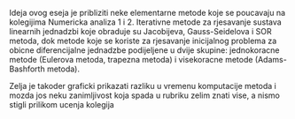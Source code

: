 Ideja ovog eseja je pribliziti neke elementarne metode koje se poucavaju na kolegijima Numericka analiza 1 i 2. Iterativne metode za rjesavanje sustava linearnih jednadzbi koje obraduje su Jacobijeva, Gauss-Seidelova i SOR metoda, dok metode koje se koriste za rjesavanje inicijalnog problema za obicne diferencijalne jednadzbe podijeljene u dvije skupine: jednokoracne metode (Eulerova metoda, trapezna metoda) i visekoracne metode (Adams-Bashforth metoda).


Zelja je takoder graficki prikazati razliku u vremenu komputacije metoda i mozda jos neku zanimljivost koja spada u rubriku zelim znati vise, a nismo stigli prilikom ucenja kolegija
